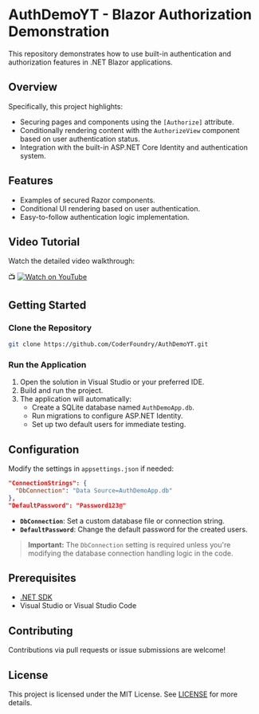 # AuthDemoYT - Blazor Authorization Demonstration

This repository demonstrates how to use built-in authentication and authorization features in .NET Blazor applications.

## Overview

Specifically, this project highlights:

- Securing pages and components using the `[Authorize]` attribute.
- Conditionally rendering content with the `AuthorizeView` component based on user authentication status.
- Integration with the built-in ASP.NET Core Identity and authentication system.

## Features

- Examples of secured Razor components.
- Conditional UI rendering based on user authentication.
- Easy-to-follow authentication logic implementation.

## Video Tutorial

Watch the detailed video walkthrough:

📺 [![Watch on YouTube](https://img.youtube.com/vi/XNk3SxbhVa0/maxresdefault.jpg)](https://www.youtube.com/watch?v=XNk3SxbhVa0)

## Getting Started

### Clone the Repository

```bash
git clone https://github.com/CoderFoundry/AuthDemoYT.git
```

### Run the Application

1. Open the solution in Visual Studio or your preferred IDE.
2. Build and run the project.
3. The application will automatically:
   - Create a SQLite database named `AuthDemoApp.db`.
   - Run migrations to configure ASP.NET Identity.
   - Set up two default users for immediate testing.

## Configuration

Modify the settings in `appsettings.json` if needed:

```json
"ConnectionStrings": {
  "DbConnection": "Data Source=AuthDemoApp.db"
},
"DefaultPassword": "Password123@"
```

- **`DbConnection`**: Set a custom database file or connection string.
- **`DefaultPassword`**: Change the default password for the created users.

> **Important:** The `DbConnection` setting is required unless you're modifying the database connection handling logic in the code.


## Prerequisites

- [.NET SDK](https://dotnet.microsoft.com/download)
- Visual Studio or Visual Studio Code

## Contributing

Contributions via pull requests or issue submissions are welcome!

## License

This project is licensed under the MIT License. See [LICENSE](LICENSE) for more details.
